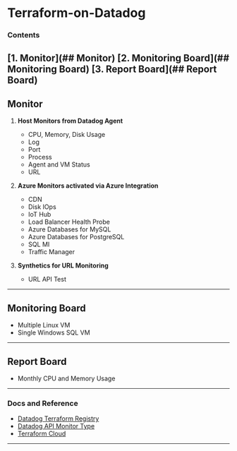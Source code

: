 # Terraform-on-Datadog

### Contents

[1. Monitor](## Monitor)
[2. Monitoring Board](## Monitoring Board)
[3. Report Board](## Report Board)
---

## Monitor
1. **Host Monitors from Datadog Agent**
    - CPU, Memory, Disk Usage
    - Log
    - Port
    - Process
    - Agent and VM Status
    - URL

2. **Azure Monitors activated via Azure Integration**
    - CDN
    - Disk IOps
    - IoT Hub
    - Load Balancer Health Probe
    - Azure Databases for MySQL
    - Azure Databases for PostgreSQL
    - SQL MI
    - Traffic Manager

3. **Synthetics for URL Monitoring**
    - URL API Test
---

## Monitoring Board
- Multiple Linux VM
- Single Windows SQL VM
---

## Report Board
- Monthly CPU and Memory Usage
---

### Docs and Reference
- [Datadog Terraform Registry](https://registry.terraform.io/providers/DataDog/datadog/latest/docs)
- [Datadog API Monitor Type](https://docs.datadoghq.com/api/latest/monitors/#create-a-monitor)
- [Terraform Cloud](https://app.terraform.io/app/MSP_Works/workspaces)
---